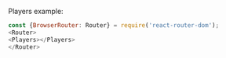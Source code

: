 Players example:

```js
const {BrowserRouter: Router} = require('react-router-dom');
<Router>
<Players></Players>
</Router>
```

